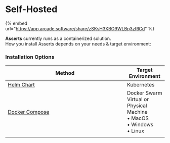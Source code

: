 # Self-Hosted

{% embed url="https://app.arcade.software/share/zSKsH3XBO9WLBp3zRlCd" %}

**Asserts** currently runs as a containerized solution.\
How you install Asserts depends on your needs & target environment:

### Installation Options

<table><thead><tr><th width="361">Method</th><th>Target Environment</th></tr></thead><tbody><tr><td><a href="helm-chart.md">Helm Chart</a></td><td>Kubernetes</td></tr><tr><td><a href="docker-compose.md">Docker Compose</a></td><td>Docker Swarm<br>Virtual or Physical Machine <br>  • MacOS<br>  • Windows<br>  • Linux</td></tr><tr><td></td><td></td></tr></tbody></table>
